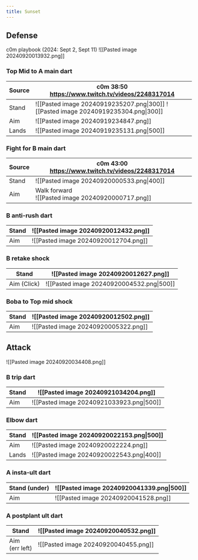 ```yaml
---
title: Sunset
---
```

## Defense
c0m playbook (2024: Sept 2, Sept 11)
![[Pasted image 20240920013932.png]]
### Top Mid to A main dart

| Source | c0m 38:50 https://www.twitch.tv/videos/2248317014                                   |
| :----- | ----------------------------------------------------------------------------------- |
| Stand  | ![[Pasted image 20240919235207.png\|300]] ![[Pasted image 20240919235304.png\|300]] |
| Aim    | ![[Pasted image 20240919234847.png]]<br>                                            |
| Lands  | ![[Pasted image 20240919235131.png\|500]]                                           |
### Fight for B main dart

| Source | c0m 43:00 https://www.twitch.tv/videos/2248317014    |
| ------ | ---------------------------------------------------- |
| Stand  | ![[Pasted image 20240920000533.png\|400]]            |
| Aim    | Walk forward<br>![[Pasted image 20240920000717.png]] |

### B anti-rush dart

| Stand | ![[Pasted image 20240920012432.png]] |
| ----- | ------------------------------------ |
| Aim   | ![[Pasted image 20240920012704.png]] |

### B retake shock

| Stand       | ![[Pasted image 20240920012627.png]]      |
| ----------- | ----------------------------------------- |
| Aim (Click) | ![[Pasted image 20240920004532.png\|500]] |

### Boba to Top mid shock

| Stand | ![[Pasted image 20240920012502.png]] |
| ----- | ------------------------------------ |
| Aim   | ![[Pasted image 20240920005322.png]] |

## Attack
![[Pasted image 20240920034408.png]]
### B trip dart

| Stand | ![[Pasted image 20240921034204.png]]      |
| ----- | ----------------------------------------- |
| Aim   | ![[Pasted image 20240921033923.png\|500]] |

### Elbow dart

| Stand | ![[Pasted image 20240920022153.png\|500]] |
| ----- | ----------------------------------------- |
| Aim   | ![[Pasted image 20240920022224.png]]      |
| Lands | ![[Pasted image 20240920022543.png\|400]] |

### A insta-ult dart

| Stand (under) | ![[Pasted image 20240920041339.png\|500]] |
| ------------- | ----------------------------------------- |
| Aim           | ![[Pasted image 20240920041528.png]]      |

### A postplant ult dart

| Stand             | ![[Pasted image 20240920040532.png]] |
| ----------------- | ------------------------------------ |
| Aim<br>(err left) | ![[Pasted image 20240920040455.png]] |
